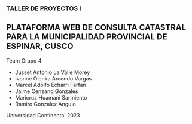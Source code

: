 ### TALLER DE PROYECTOS I

## PLATAFORMA WEB DE CONSULTA CATASTRAL PARA LA MUNICIPALIDAD PROVINCIAL DE ESPINAR, CUSCO

Team Grupo 4

- Jusset Antonio La Valle Morey
- Ivonne Olenka Arcondo Vargas
- Marcel Adolfo Echarri Farfan
- Jaime Cenzano Gonzales
- Maricruz Huamani Sarmiento
- Ramiro Gonzalez Angulo




Universidad Continental 2023